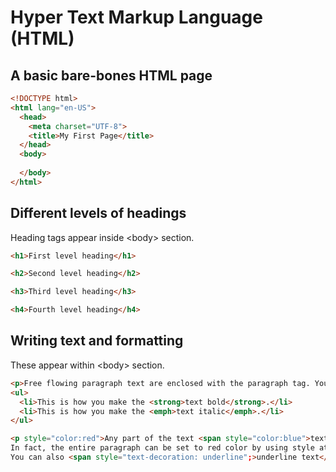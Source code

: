 # Hyper Text Markup Language (HTML)

## A basic bare-bones HTML page

```html
<!DOCTYPE html>
<html lang="en-US">
  <head>
    <meta charset="UTF-8">
    <title>My First Page</title>
  </head>
  <body>
    
  </body>
</html>
```

## Different levels of headings

Heading tags appear inside &lt;body&gt; section.

```html
<h1>First level heading</h1>

<h2>Second level heading</h2>

<h3>Third level heading</h3>

<h4>Fourth level heading</h4>
```

## Writing text and formatting

These appear within &lt;body&gt; section.

```html
<p>Free flowing paragraph text are enclosed with the paragraph tag. You use <br /> for line break. Added bullets can be done using <ul> and <li> tags as shown below.</p>
<ul>
  <li>This is how you make the <strong>text bold</strong>.</li> 
  <li>This is how you make the <emph>text italic</emph>.</li>
</ul>

<p style="color:red">Any part of the text <span style="color:blue">text can be made blue</span> by enclosing them within span tag and using the style attribute.<br />
In fact, the entire paragraph can be set to red color by using style attribute of the paragraph tag.<br>
You can also <span style="text-decoration: underline";>underline text</span> using style tag.</p>
```


